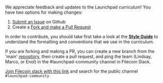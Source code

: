 We appreciate feedback and updates to the Launchpad curriculum! You have two options for making changes:
1. [Submit an Issue](https://github.com/protocol/launchpad/issues) on Github
2. Create a [Fork and make a Pull Request](https://docs.github.com/en/pull-requests/collaborating-with-pull-requests/proposing-changes-to-your-work-with-pull-requests/creating-a-pull-request-from-a-fork)

In order to contribute, you should take first take a look at the **[Style Guide](https://github.com/protocol/launchpad/blob/main/STYLE-GUIDE.md)** to understand the formatting and conventions that we use in the curriculum.

If you are forking and making a PR, you can create a new branch from the 'main' [repository](https://github.com/protocol/launchpad/tree/main), then create a pull request, and ping the team (Lindsay, Marco, or Enol) in the #launchpad-community channel in Filecoin Slack.

[Join Filecoin slack with this link](https://join.slack.com/t/filecoinproject/shared_invite/zt-1b4n3vz4z-m0NHr2Yksgq7HZk5w5xv_g) and search for the public channel `#launchpad-community`
